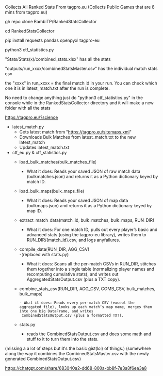 Collects All Ranked Stats From tagpro.eu (Collects Public Games that are 8 mins from tagpro.eu)

gh repo clone BambiTP/RankedStatsCollector

cd RankedStatsCollector

pip install requests pandas openpyxl tagpro-eu

python3 ctf_statistics.py

"Stats/Stats(x)/combined_stats.xlsx" has all the stats

"outputs/run_xxxx/combinedStatsMaster.csv" has the individual match stats csv

the "xxxx" in run_xxxx = the final match id in your run. You can check which one it is in latest_match.txt after the run is complete.


No need to change anything just do "python3 ctf_statistics.py" in the console while in the RankedStatsCollector directory and it will make a new folder with all the stats


https://tagpro.eu/?science

- latest_match.py
  - Gets latest match from "https://tagpro.eu/sitemaps.xml"
  - Downloads Bulk Matches from latest_match.txt to the new latest_match
  - Updates latest_match.txt
- ctf_eu.py & ctf_statistics.py
  - load_bulk_matches(bulk_matches_file)

       - What it does: Reads your saved JSON of raw match data (bulkmatches.json) and returns it as a Python dictionary keyed by match ID.

   - load_bulk_maps(bulk_maps_file)

       - What it does: Reads your saved JSON of map data (bulkmaps.json) and returns it as a Python dictionary keyed by map ID.

   - extract_match_data(match_id, bulk_matches, bulk_maps, RUN_DIR)

       - What it does: For one match ID, pulls out every player’s basic and advanced stats (using the tagpro-eu library), writes them to RUN_DIR/{match_id}.csv, and logs 
         anyfailures.
  
    - compile_data(RUN_DIR, AGG_CSV)         
       -(replaced with stats.py)

         - What it does: Scans all the per-match CSVs in RUN_DIR, stitches them together into a single table (normalizing player names and recomputing cumulative stats),
           and writes out AggregatedStatsOutput.csv (plus a TXT copy).

    - combine_stats_csv(RUN_DIR, AGG_CSV, COMB_CSV, bulk_matches, bulk_maps)

          - What it does: Reads every per-match CSV (except the aggregated file), looks up each match’s map name, merges them into one big DataFrame, and writes 
           CombinedStatsOutput.csv (plus a formatted TXT).

   - stats.py

       - reads the CombinedStatsOutput.csv and does some math and stuff to it to turn them into the stats.

(missing a a lot of steps but it's the basic gist(lol) of things.)  (somewhere along the way it combines the CombinedStatsMaster.csv with the newly generated CombinedStatsOutput.csv)

https://chatgpt.com/share/683040a2-dd68-800a-bb8f-7e3a8f6ea3a8




